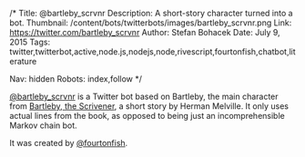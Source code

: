 /*
Title: @bartleby_scrvnr
Description: A short-story character turned into a bot.
Thumbnail: /content/bots/twitterbots/images/bartleby_scrvnr.png
Link: https://twitter.com/bartleby_scrvnr
Author: Stefan Bohacek
Date: July 9, 2015
Tags: twitter,twitterbot,active,node.js,nodejs,node,rivescript,fourtonfish,chatbot,literature

Nav: hidden
Robots: index,follow
*/

[@bartleby_scrvnr](https://twitter.com/bartleby_scrvnr) is a Twitter bot based on Bartleby, the main character from [Bartleby, the Scrivener](https://en.wikipedia.org/wiki/Bartleby,_the_Scrivener), a short story by Herman Melville. It only uses actual lines from the book, as opposed to being just an incomprehensible Markov chain bot.

It was created by [@fourtonfish](https://twitter.com/fourtonfish).